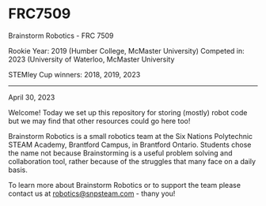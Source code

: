 # FRC7509
Brainstorm Robotics - FRC 7509

Rookie Year: 2019 (Humber College, McMaster University)
Competed in: 2023 (University of Waterloo, McMaster University

STEMley Cup winners: 2018, 2019, 2023
<hr>
April 30, 2023

Welcome! Today we set up this repository for storing (mostly) robot code but we may find that other resources could go here too!

Brainstorm Robotics is a small robotics team at the Six Nations Polytechnic STEAM Academy, Brantford Campus, in Brantford Ontario.
Students chose the name not because Brainstorming is a useful problem solving and collaboration tool, rather because of the struggles
that many face on a daily basis.

To learn more about Brainstorm Robotics or to support the team please contact us at robotics@snpsteam.com - thany you!
